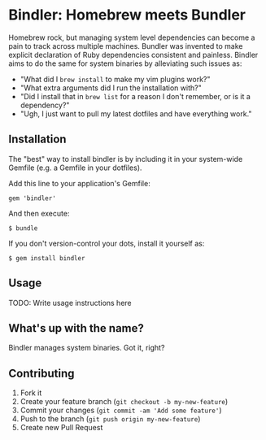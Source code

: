 Bindler: Homebrew meets Bundler
===============================

Homebrew rock, but managing system level dependencies can become a pain to track across multiple machines. Bundler was invented to make explicit declaration of Ruby dependencies consistent and painless. Bindler aims to do the same for system binaries by alleviating such issues as:
- "What did I `brew install` to make my vim plugins work?"
- "What extra arguments did I run the installation with?"
- "Did I install that in `brew list` for a reason I don't remember, or is it a dependency?"
- "Ugh, I just want to pull my latest dotfiles and have everything work."

Installation
------------

The "best" way to install bindler is by including it in your system-wide Gemfile (e.g. a Gemfile in your dotfiles).

Add this line to your application's Gemfile:

    gem 'bindler'

And then execute:

    $ bundle

If you don't version-control your dots, install it yourself as:

    $ gem install bindler

Usage
-----

TODO: Write usage instructions here

What's up with the name?
------------------------
Bindler manages system binaries. Got it, right?

Contributing
------------

1. Fork it
2. Create your feature branch (`git checkout -b my-new-feature`)
3. Commit your changes (`git commit -am 'Add some feature'`)
4. Push to the branch (`git push origin my-new-feature`)
5. Create new Pull Request
